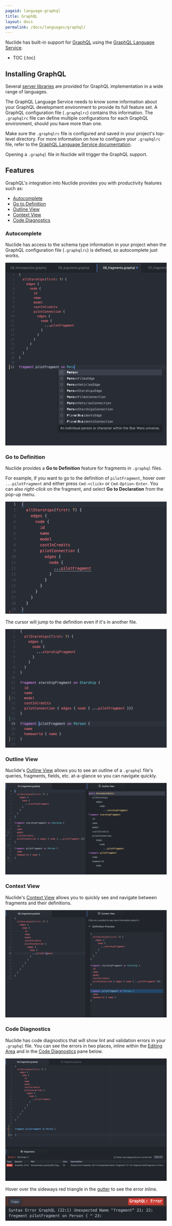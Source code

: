 ```yaml
---
pageid: language-graphql
title: GraphQL
layout: docs
permalink: /docs/languages/graphql/
---
```


Nuclide has built-in support for [GraphQL](http://graphql.org/) using the [GraphQL Language Service](https://github.com/graphql/graphql-language-service).

* TOC
{:toc}

## Installing GraphQL

Several [server libraries](http://graphql.org/code/) are provided for GraphQL implementation in a wide range of languages.

The GraphQL Language Service needs to know some information about your GraphQL development environment to provide its full feature set.  A GraphQL configuration file (`.graphqlrc`) contains this information. The `.graphqlrc` file can define multiple configurations for each GraphQL environment, should you have more than one.

Make sure the `.graphqlrc` file is configured and saved in your project's top-level directory. For more information on how to configure your `.graphqlrc` file, refer to the [GraphQL Language Service documentation](https://github.com/graphql/graphql-language-service#graphql-configuration-file-graphqlrc).

Opening a `.graphql` file in Nuclide will trigger the GraphQL support.

## Features

GraphQL's integration into Nuclide provides you with productivity features such as:

- [Autocomplete](#features__autocomplete)
- [Go to Definition](#features__go-to-definition)
- [Outline View](#features__outline-view)
- [Context View](#features__context-view)
- [Code Diagnostics](#features__code-diagnostics)

### Autocomplete

Nuclide has access to the schema type information in your project when the GraphQL configuration file (`.graphqlrc`) is defined, so autocomplete just works.

![](/static/images/docs/language-graphql-autocomplete.png)

### Go to Definition

Nuclide provides a **Go to Definition** feature for fragments in `.graphql` files.

For example, if you want to go to the definition of `pilotFragment`, hover over `...pilotFragment` and either press `Cmd-<click>` or `Cmd-Option-Enter`.  You can also *right-click* on the fragment, and select **Go to Declaration** from the pop-up menu.

![](/static/images/docs/language-graphql-gotodefinition.png)

The cursor will jump to the definition even if it's in another file.

![](/static/images/docs/language-graphql-definitionjump.png)

### Outline View

Nuclide's [Outline View](/docs/features/outline-view) allows you to see an outline of a `.graphql` file's queries, fragments, fields, etc. at-a-glance so you can navigate quickly.

![](/static/images/docs/language-graphql-outline-view.png)

### Context View

Nuclide's [Context View](/docs/features/context-view) allows you to quickly see and navigate between fragments and their definitions.

![](/static/images/docs/language-graphql-context-view.png)

### Code Diagnostics

Nuclide has code diagnostics that will show lint and validation errors in your `.graphql` file.  You can see the errors in two places, inline within the [Editing Area](/docs/editor/basics/#editing-area) and in the [Code Diagnostics](/docs/editor/basics/#status-bar__code-diagnostics) pane below.

![](/static/images/docs/language-graphql-diagnostics-pane.png)

Hover over the sideways red triangle in the [gutter](/docs/editor/basics/#gutter) to see the error inline.

<img src="/static/images/docs/language-graphql-inline-error.png" style="width:800px" />
